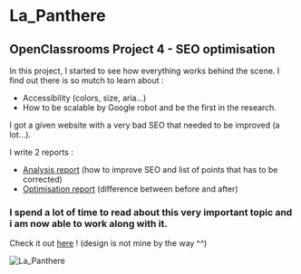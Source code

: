 # La_Panthere
## OpenClassrooms Project 4 - SEO optimisation

In this project, I started to see how everything works behind the scene. I find out there is so mutch to learn about :
- Accessibility (colors, size, aria...)
- How to be scalable by Google robot and be the first in the research.

I got a given website with a very bad SEO that needed to be improved (a lot...).

I write 2 reports :
- [Analysis report](https://github.com/Bol2riZH/La_Panthere/files/10154934/Reungoat_Matthieu_1_rapport_analyse_072022.pdf) (how to improve SEO and list of points that has to be corrected)
- [Optimisation report](https://github.com/Bol2riZH/La_Panthere/files/10154889/Reungoat_Matthieu_3_rapport_optimisation_072022.pdf) (difference between before and after)


### I spend a lot of time to read about this very important topic and i am now able to work along with it.

Check it out [here](https://la-panthere-five.vercel.app/index.html) ! (design is not mine by the way ^^)

![La_Panthere](https://user-images.githubusercontent.com/101552588/205657890-3343ac7d-e5ac-4e32-919a-68d1100e45ac.png)





